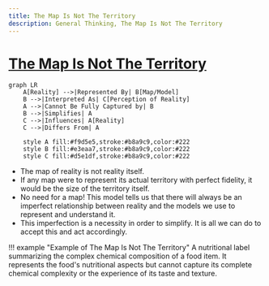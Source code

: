 ```yaml
---
title: The Map Is Not The Territory
description: General Thinking, The Map Is Not The Territory
---
```


# [The Map Is Not The Territory](https://en.wikipedia.org/wiki/Map%E2%80%93territory_relation#%22A_map_is_not_the_territory%22)

```mermaid
graph LR
    A[Reality] -->|Represented By| B[Map/Model]
    B -->|Interpreted As| C[Perception of Reality]
    A -->|Cannot Be Fully Captured by| B
    B -->|Simplifies| A
    C -->|Influences| A[Reality]
    C -->|Differs From| A

    style A fill:#f9d5e5,stroke:#b8a9c9,color:#222
    style B fill:#e3eaa7,stroke:#b8a9c9,color:#222
    style C fill:#d5e1df,stroke:#b8a9c9,color:#222
```

- The map of reality is not reality itself. 
- If any map were to represent its actual territory with perfect fidelity, it would be the size of the territory itself. 
- No need for a map! This model tells us that there will always be an imperfect relationship between reality and the models we use to represent and understand it. 
- This imperfection is a necessity in order to simplify. It is all we can do to accept this and act accordingly.

!!! example "Example of The Map Is Not The Territory"
    A nutritional label summarizing the complex chemical composition of a food item. It represents the food's nutritional aspects but cannot capture its complete chemical complexity or the experience of its taste and texture.